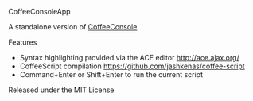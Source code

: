 CoffeeConsoleApp

A standalone version of [CoffeeConsole](https://github.com/snookca/CoffeeConsole)

Features

   * Syntax highlighting provided via the ACE editor http://ace.ajax.org/
   * CoffeeScript compilation https://github.com/jashkenas/coffee-script
   * Command+Enter or Shift+Enter to run the current script

Released under the MIT License
